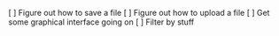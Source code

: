 [ ] Figure out how to save a file
[ ] Figure out how to upload a file
[ ] Get some graphical interface going on
[ ] Filter by stuff